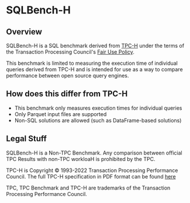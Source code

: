 # SQLBench-H

## Overview

SQLBench-H is a SQL benchmark derived from [TPC-H](https://www.tpc.org/tpch/) under the terms of the Transaction
Processing Council's [Fair Use Policy](https://www.tpc.org/tpc_documents_current_versions/pdf/tpc_fair_use_quick_reference_v1.0.0.pdf).

This benchmark is limited to measuring the execution time of individual queries derived from TPC-H and is intended for
use as a way to compare performance between open source query engines.

## How does this differ from TPC-H

- This benchmark only measures execution times for individual queries
- Only Parquet input files are supported
- Non-SQL solutions are allowed (such as DataFrame-based solutions)

## Legal Stuff

SQLBench-H is a Non-TPC Benchmark. Any comparison between official TPC Results with non-TPC workloaH is prohibited by
the TPC.

TPC-H is Copyright &copy; 1993-2022 Transaction Processing Performance Council. The full TPC-H specification in PDF
format can be found [here](https://www.tpc.org/TPC_Documents_Current_Versions/pdf/TPC-H_v3.0.1.pdf)

TPC, TPC Benchmark and TPC-H are trademarks of the Transaction Processing Performance Council.